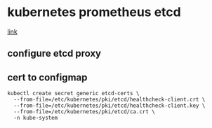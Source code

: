 # kubernetes prometheus etcd

[link](http://www.mydlq.club/article/117/)

## configure etcd proxy

## cert to configmap

```shell
kubectl create secret generic etcd-certs \
  --from-file=/etc/kubernetes/pki/etcd/healthcheck-client.crt \
  --from-file=/etc/kubernetes/pki/etcd/healthcheck-client.key \
  --from-file=/etc/kubernetes/pki/etcd/ca.crt \
  -n kube-system
```